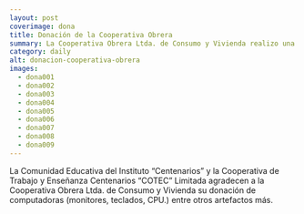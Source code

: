 ```yaml
---
layout: post
coverimage: dona
title: Donación de la Cooperativa Obrera
summary: La Cooperativa Obrera Ltda. de Consumo y Vivienda realizo una donación de computadoras (monitores, teclados, CPU.) entre otros artefactos más.
category: daily
alt: donacion-cooperativa-obrera
images:
  - dona001
  - dona002
  - dona003
  - dona004
  - dona005
  - dona006
  - dona007
  - dona008
  - dona009
---
```


La Comunidad Educativa del Instituto “Centenarios” y la Cooperativa de Trabajo y Enseñanza Centenarios “COTEC” Limitada agradecen a la Cooperativa Obrera Ltda. de Consumo y Vivienda su donación de computadoras (monitores, teclados, CPU.) entre otros artefactos más.
